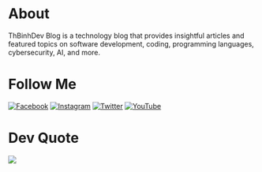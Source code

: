 # About
ThBinhDev Blog is a technology blog that provides insightful articles and featured topics on software development, coding, programming languages, cybersecurity, AI, and more.

# Follow Me
[![Facebook](https://img.shields.io/badge/Facebook-%231877F2.svg?logo=Facebook&logoColor=white)](https://facebook.com/thbinhdev) [![Instagram](https://img.shields.io/badge/Instagram-%23E4405F.svg?logo=Instagram&logoColor=white)](https://instagram.com/thbinhdev) [![Twitter](https://img.shields.io/badge/Twitter-%231DA1F2.svg?logo=Twitter&logoColor=white)](https://twitter.com/thbinhdev) [![YouTube](https://img.shields.io/badge/YouTube-%23FF0000.svg?logo=YouTube&logoColor=white)](https://youtube.com/@thbinhdev) 

# Dev Quote
![](https://res.cloudinary.com/dgmbfstpp/image/upload/c_pad,b_auto:predominant,fl_preserve_transparency/v1682677398/1682677275871_lfbep4.jpg?_s=public-apps)
